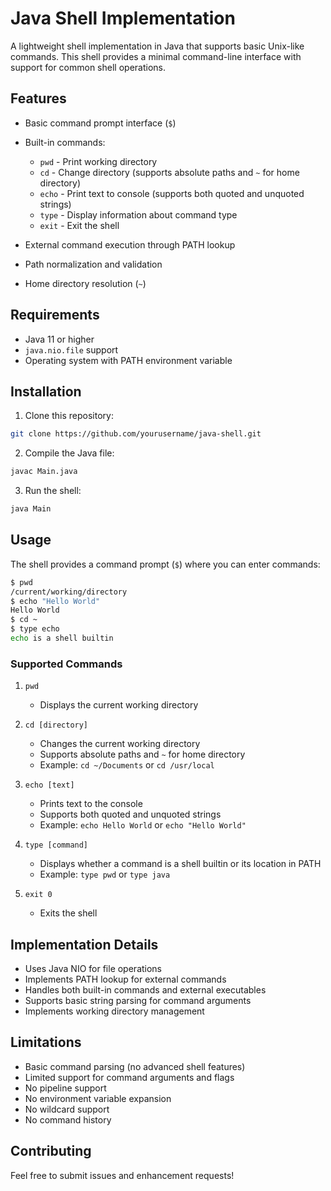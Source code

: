 # Java Shell Implementation

A lightweight shell implementation in Java that supports basic Unix-like commands. This shell provides a minimal command-line interface with support for common shell operations.

## Features

- Basic command prompt interface (`$`)
- Built-in commands:
  - `pwd` - Print working directory
  - `cd` - Change directory (supports absolute paths and `~` for home directory)
  - `echo` - Print text to console (supports both quoted and unquoted strings)
  - `type` - Display information about command type
  - `exit` - Exit the shell

- External command execution through PATH lookup
- Path normalization and validation
- Home directory resolution (`~`)

## Requirements

- Java 11 or higher
- `java.nio.file` support
- Operating system with PATH environment variable

## Installation

1. Clone this repository:
```bash
git clone https://github.com/yourusername/java-shell.git
```

2. Compile the Java file:
```bash
javac Main.java
```

3. Run the shell:
```bash
java Main
```

## Usage

The shell provides a command prompt (`$`) where you can enter commands:

```bash
$ pwd
/current/working/directory
$ echo "Hello World"
Hello World
$ cd ~
$ type echo
echo is a shell builtin
```

### Supported Commands

1. `pwd`
   - Displays the current working directory

2. `cd [directory]`
   - Changes the current working directory
   - Supports absolute paths and `~` for home directory
   - Example: `cd ~/Documents` or `cd /usr/local`

3. `echo [text]`
   - Prints text to the console
   - Supports both quoted and unquoted strings
   - Example: `echo Hello World` or `echo "Hello World"`

4. `type [command]`
   - Displays whether a command is a shell builtin or its location in PATH
   - Example: `type pwd` or `type java`

5. `exit 0`
   - Exits the shell

## Implementation Details

- Uses Java NIO for file operations
- Implements PATH lookup for external commands
- Handles both built-in commands and external executables
- Supports basic string parsing for command arguments
- Implements working directory management

## Limitations

- Basic command parsing (no advanced shell features)
- Limited support for command arguments and flags
- No pipeline support
- No environment variable expansion
- No wildcard support
- No command history

## Contributing

Feel free to submit issues and enhancement requests!
